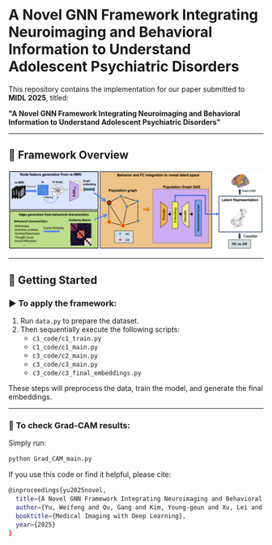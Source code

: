 # A Novel GNN Framework Integrating Neuroimaging and Behavioral Information to Understand Adolescent Psychiatric Disorders

This repository contains the implementation for our paper submitted to **MIDL 2025**, titled:

**"A Novel GNN Framework Integrating Neuroimaging and Behavioral Information to Understand Adolescent Psychiatric Disorders"**

---

## 🔄 Framework Overview

![Process Diagram](process_diagram.png)

---

## 🔧 Getting Started

### ▶️ To apply the framework:

1. Run `data.py` to prepare the dataset.
2. Then sequentially execute the following scripts:
   - `c1_code/c1_train.py`
   - `c1_code/c1_main.py`
   - `c3_code/c2_main.py`
   - `c3_code/c3_main.py`
   - `c3_code/c3_final_embeddings.py`

These steps will preprocess the data, train the model, and generate the final embeddings.

---

### 🧠 To check Grad-CAM results:

Simply run:

```bash
python Grad_CAM_main.py
```

If you use this code or find it helpful, please cite:
```bash
@inproceedings{yu2025novel,
  title={A Novel GNN Framework Integrating Neuroimaging and Behavioral Information to Understand Adolescent Psychiatric Disorders},
  author={Yu, Weifeng and Qu, Gang and Kim, Young-geun and Xu, Lei and Zhang, Aiying},
  booktitle={Medical Imaging with Deep Learning},
  year={2025}
}
```